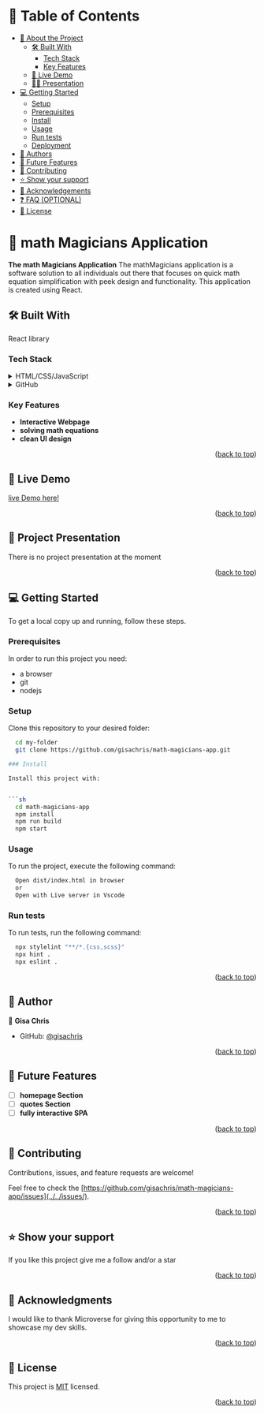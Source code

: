 # 📗 Table of Contents

- [📖 About the Project](#about-project)
  - [🛠 Built With](#built-with)
    - [Tech Stack](#tech-stack)
    - [Key Features](#key-features)
  - [🚀 Live Demo](#live-demo)
  - [👩‍💻 Presentation](#Presentation)
- [💻 Getting Started](#getting-started)
  - [Setup](#setup)
  - [Prerequisites](#prerequisites)
  - [Install](#install)
  - [Usage](#usage)
  - [Run tests](#run-tests)
  - [Deployment](#triangular_flag_on_post-deployment)
- [👥 Authors](#authors)
- [🔭 Future Features](#future-features)
- [🤝 Contributing](#contributing)
- [⭐️ Show your support](#support)
- [🙏 Acknowledgements](#acknowledgements)
- [❓ FAQ (OPTIONAL)](#faq)
- [📝 License](#license)

<!-- PROJECT DESCRIPTION -->

# 📖 math Magicians Application <a name="about-project"></a>


**The math Magicians Application** The mathMagicians application is a software solution to all individuals out there that focuses  on quick math equation simplification with peek design and functionality. This application is created using React.

## 🛠 Built With <a name="built-with"></a>

React library

### Tech Stack <a name="tech-stack"></a>

<details>
  <summary>HTML/CSS/JavaScript</summary>
  <ul>
    <li><a href="https://developer.mozilla.org/en-US/docs/Web/JavaScript">Javascript</a></li>
  </ul>
</details>

<details>
  <summary>GitHub</summary>
  <ul>
    <li><a href="https://github.com/">Github</a></li>
  </ul>
</details>


<!-- Features -->

### Key Features <a name="key-features"></a>


- **Interactive Webpage**
- **solving math equations**
- **clean UI design**

<p align="right">(<a href="#readme-top">back to top</a>)</p>

## 🚀 Live Demo <a name="live-demo"></a>
[live Demo here!](https://chrismathmagicians.onrender.com/)

<p align="right">(<a href="#readme-top">back to top</a>)</p>

## 🚀 Project Presentation <a name="Presentation"></a>
There is no project presentation at the moment

<p align="right">(<a href="#readme-top">back to top</a>)</p>



<!-- GETTING STARTED -->

## 💻 Getting Started <a name="getting-started"></a>


To get a local copy up and running, follow these steps.

### Prerequisites

In order to run this project you need:


- a browser
- git
- nodejs


### Setup

Clone this repository to your desired folder:


```sh
  cd my-folder
  git clone https://github.com/gisachris/math-magicians-app.git

### Install

Install this project with:


```sh
  cd math-magicians-app
  npm install
  npm run build
  npm start
```

### Usage

To run the project, execute the following command:



```sh
  Open dist/index.html in browser
  or
  Open with Live server in Vscode
```

### Run tests

To run tests, run the following command:

```sh
  npx stylelint "**/*.{css,scss}"
  npx hint .
  npx eslint .
```  

<p align="right">(<a href="#readme-top">back to top</a>)</p>

<!-- AUTHORS -->

## 👥 Author <a name="authors"></a>


👤 **Gisa Chris**

- GitHub: [@gisachris](https://github.com/gisachris)

<p align="right">(<a href="#readme-top">back to top</a>)</p>

<!-- FUTURE FEATURES -->

## 🔭 Future Features <a name="future-features"></a>


- [ ] **homepage Section**
- [ ] **quotes Section**
- [ ] **fully interactive SPA**

<p align="right">(<a href="#readme-top">back to top</a>)</p>

<!-- CONTRIBUTING -->

## 🤝 Contributing <a name="contributing"></a>

Contributions, issues, and feature requests are welcome!

Feel free to check the [https://github.com/gisachris/math-magicians-app/issues](../../issues/).

<p align="right">(<a href="#readme-top">back to top</a>)</p>

<!-- SUPPORT -->

## ⭐️ Show your support <a name="support"></a>


If you like this project give me a follow and/or a star

<p align="right">(<a href="#readme-top">back to top</a>)</p>

<!-- ACKNOWLEDGEMENTS -->

## 🙏 Acknowledgments <a name="acknowledgements"></a>


I would like to thank Microverse for giving this opportunity to me to showcase my dev skills.

<p align="right">(<a href="#readme-top">back to top</a>)</p>

<!-- LICENSE -->

## 📝 License <a name="license"></a>

This project is [MIT](./LICENSE) licensed.

<p align="right">(<a href="#readme-top">back to top</a>)</p>
